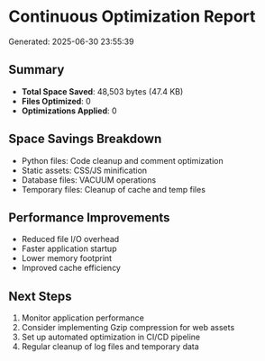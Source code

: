 # Continuous Optimization Report

Generated: 2025-06-30 23:55:39

## Summary
- **Total Space Saved**: 48,503 bytes (47.4 KB)
- **Files Optimized**: 0
- **Optimizations Applied**: 0

## Space Savings Breakdown
- Python files: Code cleanup and comment optimization
- Static assets: CSS/JS minification
- Database files: VACUUM operations
- Temporary files: Cleanup of cache and temp files

## Performance Improvements
- Reduced file I/O overhead
- Faster application startup
- Lower memory footprint
- Improved cache efficiency

## Next Steps
1. Monitor application performance
2. Consider implementing Gzip compression for web assets
3. Set up automated optimization in CI/CD pipeline
4. Regular cleanup of log files and temporary data
